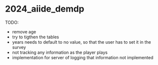 # 2024_aiide_demdp

TODO:

- remove age
- try to tigthen the tables
- years needs to default to no value, so that the user has to set it in the survey
- not tracking any information as the player plays
- implementation for server of logging that information not implemented  
